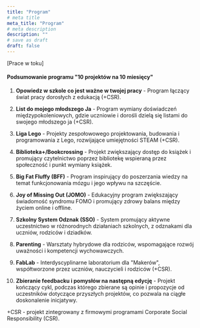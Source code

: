 ```yaml
---
title: "Program"
# meta title
meta_title: "Program"
# meta description
description: ""
# save as draft
draft: false
---
```

[Prace w toku]

#### Podsumowanie programu "10 projektów na 10 miesięcy"

1. **Opowiedz w szkole co jest ważne w twojej pracy** - Program łączący świat pracy dorosłych z edukacją (+CSR).

2. **List do mojego młodszego Ja** - Program wymiany doświadczeń międzypokoleniowych, gdzie uczniowie i dorośli dzielą się listami do swojego młodszego ja (+CSR).

3. **Liga Lego** - Projekty zespołowowego projektowania, budowania i programowania z Lego, rozwijające umiejętności STEAM (+CSR).

4. **Biblioteka+/Bookcrossing** - Projekt zwiększający dostęp do książek i promujący czytelnictwo poprzez bibliotekę wspieraną przez społeczność i punkt wymiany książek.

5. **Big Fat Fluffy (BFF)** - Program inspirujący do poszerzania wiedzy na temat funkcjonowania mózgu i jego wpływu na szczęście.

6. **Joy of Missing Out (JOMO)** - Edukacyjny program zwiększający świadomość syndromu FOMO i promujący zdrowy balans między życiem online i offline.

7. **Szkolny System Odznak (SSO)** - System promujący aktywne uczestnictwo w różnorodnych działaniach szkolnych, z odznakami dla uczniów, rodziców i dziadków.

8. **Parenting** - Warsztaty hybrydowe dla rodziców, wspomagające rozwój uważności i kompetencji wychowawczych.

9. **FabLab** - Interdyscyplinarne laboratorium dla "Makerów", współtworzone przez uczniów, nauczycieli i rodziców (+CSR).

10. **Zbieranie feedbacku i pomysłów na następną edycję** - Projekt kończący cykl, podczas którego zbierane są opinie i propozycje od uczestników dotyczące przyszłych projektów, co pozwala na ciągłe doskonalenie inicjatywy.


+CSR - projekt zintegrowany z firmowymi programami Corporate Social Responsibility (CSR).
